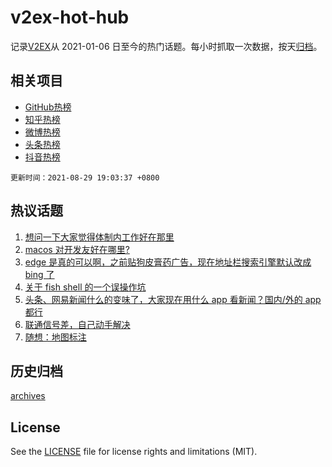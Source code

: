 # v2ex-hot-hub

 记录[V2EX](https://www.v2ex.com/)从 2021-01-06 日至今的热门话题。每小时抓取一次数据，按天[归档](archives)。
 
 ## 相关项目

- [GitHub热榜](https://github.com/snaildev/github-hot-hub)
- [知乎热榜](https://github.com/snaildev/zhihu-hot-hub)
- [微博热榜](https://github.com/snaildev/weibo-hot-hub)
- [头条热榜](https://github.com/snaildev/toutiao-hot-hub)
- [抖音热榜](https://github.com/snaildev/douyin-hot-hub)


 `更新时间：2021-08-29 19:03:37 +0800`

## 热议话题

1. [想问一下大家觉得体制内工作好在那里](https://www.v2ex.com/t/798641)
1. [macos 对开发友好在哪里?](https://www.v2ex.com/t/798620)
1. [edge 是真的可以啊，之前贴狗皮膏药广告，现在地址栏搜索引擎默认改成 bing 了](https://www.v2ex.com/t/798550)
1. [关于 fish shell 的一个误操作坑](https://www.v2ex.com/t/798635)
1. [头条、网易新闻什么的变味了，大家现在用什么 app 看新闻？国内/外的 app 都行](https://www.v2ex.com/t/798636)
1. [联通信号差，自己动手解决](https://www.v2ex.com/t/798586)
1. [随想：地图标注](https://www.v2ex.com/t/798553)

## 历史归档

[archives](archives)

## License

See the [LICENSE](LICENSE) file for license rights and limitations (MIT).
